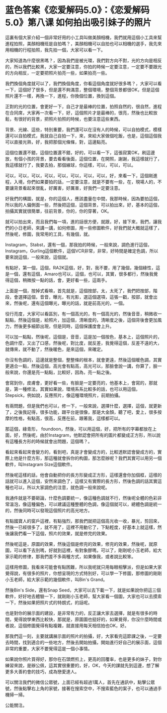 # 蓝色答案《恋爱解码5.0》：《恋爱解码5.0》第八课 如何拍出吸引妹子的照片

這裏有個大家介紹一個非常好用的小工具叫做美顏相機，我們就用這個小工具來幫進程拍照，美顏相機班是自拍嗎？，美顏相機可以自拍也可以相機的選手，我先來用相機的行程拍照，我先拍一個，大家可以看一下。

大家知道為什麼很黑嗎？，因為我們是被光環，我們對方向不對，光的方向是相反的，所以我們比較黑，大家一定要注意，你拍的時候一定要注意，一定要不要跟光的方向相反，一定要把照片拍亮一些，如果拍亮一些。

我們換個角度就可以了，我們換個角度，你看這個角度就好很多嗎？，大家可以看一下，這個好了很多，但是還不夠滿意，整個環境，整個背景都很OK，但是這個照片還不一樣，再換一下，進程，你換個位置，換到這個。

正對的光的位置，會更好一下，自己才是最棒的位置，拍照自然的，很自然，進程在合同席，大家再一次看一下，好，這個照片才是最棒的，很亮，然後也比較放鬆，有很好的背景，把照片拍照的時候，也要注意這些東西。

背景、光線、這些，特別重要，我們還可以在沒有人的時候，可以自拍模式，模樣還可以自拍模式，我就自己自拍一下，來，來給大家做個吃飯，也是，這個這個我可以直接光熟，好，我把那個光條條，對，這邊點亮。

這個位置還不錯，這個位置還不錯，好的，可以看一下，這張寂寞OK，刷這邊放，有個小孩的背景，要去看看後面，這個位置，在開照，謝謝，我這樣就行了，我這樣就行了，我要去拍，那個線球，你這樣，可以，可以，可以。

可以，可以，可以，可以，可以，可以，可以，可以，好，來看一下，這個剛進程，入境，你們如果要拍的話，一定要注意，就是不要有一些，在，現場人的，不要讓背景看起來很亂，好厲害，好厲害，好我們一定要注意。

好我們的構圖，就是，你的這個人，應該盡量在中間，我那時候，因為要拍這個，所以我的人偏側面一些，然後把這個，這個背景，可以拍出來，好，基本的這個，拍攝其實就很簡單，往前背景，你的，你的穿著，OK。

就可以拍出來，而且我們每一項，進的話很方便，就跟，好，接下來，我們，讓我們的小日老師，來講一講，如何修圖，用一些修圖軟件，好我們就大概就這樣了，然後呢，修圖，我常用的工具，有幾個，就。

Instagram，Stabst，還有一個，那我拍的時候，一般來說，調色進行這個，Instagram，Gurling這個軟件，這個VCR非常，非常，好時間是確定色調，所以要來說這個，一般來說，這個就。

有點好，第一個，這個，RA2K這個，好，對，我不要，用了幾個，幾個綠性，這是一個，還有這個，Amaro也可以，這個，也可以，其實，很多都行，然後我覺得這個，稍微按一點的話，會，更好看一些，這兩手。

上面是一個，按掉式看嘛，首先就是，這個按部，太，太死了，我們把按部，階段，會選擇這個，音音，曝光，有光影，選這個選項，這張一戳，按部，就會出來，然後呢，還有這個曝光，曝光的話，就是前高光的，一個。

役行亮度，大家可以看區別，有一個高光的，有一個高光的，然後音音，稍微收一點點，然後這個是，給照片，加這個，清晰度的，清晰度之後，這個背後會更加風力，然後更多細節出現，但是同時，這個保護度會上升。

可以加一點點，然後呢，這個是，音音，這是加一個按色，基本上，這個照片的，色調什麼，又出了口感，然後呢，對比度，就反差，我覺得這個，反差不遠的大，就傳來，就不動了，然後暖色，是來這個，來確定。

你沒有色調的，這邊就是整個，整整條的根本，就會更遠，然後這個暖色調，其實更適合一點，然後這個，高光會有點高，高光可以，那臉會說一講，你算了，臉一般來說，你還是亮一點點，比較好，因為，亮一點之後。

會寫到你，皮膚會，更好看一些，有臉是一定要亮的，他基本上，會寫的，那就是，第一種修法，其實如果說，環境系系比較多的話，也可以用這個，Stepsick，例如說，反應照片，像這種環境照片，前期拍攝。

有兩問題，但是我們也可以，修一下，一般來說，選擇什麼，選擇，這個，就更新了，之後我記得，很多功能，跟平台是很像，那是大金顏，聽了吧，愛上，很多按摩的性格，有點高，很高，反應在前，跟著我，這樣都可以。

那這個，綠青形， foundoon，然後，可以用這個，好，把所有的字幕都放在上面，好，然後呢，由於Instagram，他默認會把所有的圖片都變成正方形，所以說有這種長方形的時候就會出問題，這個嗎？。

看起來看起來會變方的，看到吧，真是才會變成方的，比較透默認會變成方的，實際上他是什麼方形，那這種就會拆你的构圖，那怎麼辦呢？我們其實可以用另一個軟件，叫Instagram Size這個軟件。

然後呢這樣的話，他會自動把你的長方形變成正方形，這樣還會你加個框，這樣的話就可以進入這個，安然來調色了，這樣又有實際的長方形，然後色調的話其實這種也可以，所以大家調色的注意，就色調一般來說呢。

我通件就是不要砸論，什麼色調要統一，像這種色調就不行，然後呢全體的色彩非常溫泡，像這種偏色，可以建議這種整體的色調，像這個就可以，總體色調是統一的，然後同時可以發現這個照片的高光地方。

有點國寶人的窗戶這裡，有點強烈，那我們就把這個高光收一收，暴光，剪回來，然後一已經很多了，就不用了，這裡不用動它了，下點輕度，好基本上就這樣，然後讓我們看一下這個，照片的效果，就是修完的效果。

然後呢這是，原圖的效果，然後這個是修完的效果，修完的效果，然後呢，就原圖，可以看下去別嗎，好就到這裡，有對象膠嗎，可以了，剛剛呢小玉老師，給大家示範的修律，那我們差不多兩種方式，如果像我，或者說比較笨。

這樣用修圖，我看來可能會有點困難，所以我呢就只用每眼相擊派，但是如果大家覺得說，有很多的照片，你想呈現的方式特別好，可以學一下修圖，那修圖的剛剛小玉老師，給大家示範的幾個軟件，叫Bin's Grand。

然後Bin's Side，還有Snap Seed，大家可以去下載一下，就是如果說你把這三個軟件，好好地去體驗一下，就剛剛小玉老師，幫大家看一個圖，大家也可以去摸索一下，然後如果把照片式的特朗式，的話呢。

也是對你的展示面的建設，是非常有力的，反正讓大家去選擇，就是有很多的時間，覺得說學東西比較快，那就是，原圖圖也挺好的，如果覺得，你沒什麼時間或者說，這個修圖覺得有點複雜，就直接用每天相信拍也OK，好。

那我們這一刻，主要就講展示面的照片的拍攝，好，大家看完這節課之後，一定要去時間，找到適合的一些地方，然後去開始拍攝，開始進行好自己的展示面，這個非常的重要，大家不要覺得這是一個小事情。

如果說你照片買得好，那你在石頭燃煎上，更高的回覆率，也是更多的妹子，對你練習來說，是辦公佩，這其實很重要的，好，OK，今天的課就先到這邊，想了解更多大善約會的技巧，成為戀愛達人。

可以關注我們的微信公眾號，上面已經有超過1萬人，首先在通訊中，點擊公眾號，然後點擊右上角的家號，接著在搜索空中，不搜索藍色的案子，也可以通過手機掃一掃。

公能關注。